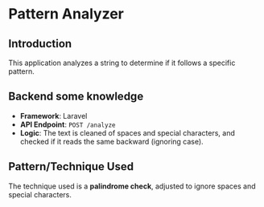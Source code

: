 # Pattern Analyzer

## Introduction
This application analyzes a string to determine if it follows a specific pattern.

## Backend some knowledge
- **Framework**: Laravel
- **API Endpoint**: `POST /analyze`
- **Logic**: The text is cleaned of spaces and special characters, and checked if it reads the same backward (ignoring case).

## Pattern/Technique Used
The technique used is a **palindrome check**, adjusted to ignore spaces and special characters.
